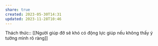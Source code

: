 ```yaml
---
share: true
created: 2023-05-30T14:31
updated: 2023-11-28T10:46
---
```

Thách thức:: [[Người giúp đỡ sẽ khó có động lực giúp nếu không thấy ý tưởng mình rõ ràng]]
